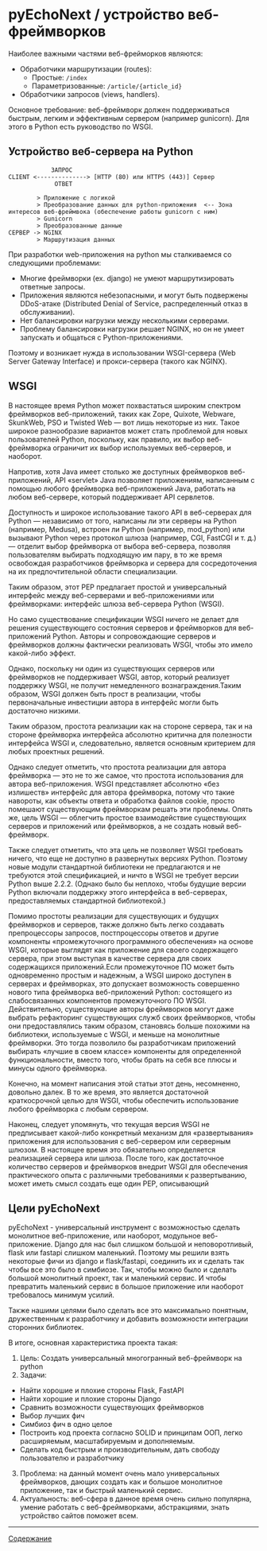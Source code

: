 # pyEchoNext / устройство веб-фреймворков

Наиболее важными частями веб-фрейморков являются:

 + Обработчики маршрутизации (routes):
   - Простые: `/index`
   - Параметризованные: `/article/{article_id}`
 + Обработчики запросов (views, handlers).

Основное требование: веб-фреймворк должен поддерживаться быстрым, легким и эффективным сервером (например gunicorn). Для этого в Python есть руководство по WSGI.

## Устройство веб-сервера на Python

```
            ЗАПРОС
CLIENT <--------------> [HTTP (80) или HTTPS (443)] Сервер
             ОТВЕТ
   
        > Приложение с логикой
        > Преобразование данных для python-приложения  <-- Зона интересов веб-фреймвока (обеспечение работы gunicorn с ним)
        > Gunicorn
        > Преобразованные данные
СЕРВЕР -> NGINX
        > Маршрутизация данных
```

При разработки web-приложения на python мы сталкиваемся со следующими проблемами:

 + Многие фреймворки (ex. django) не умеют маршрутизировать ответные запросы.
 + Приложения являются небезопасными, и могут быть подвержены DDoS-атаке (Distributed Denial of Service, распределенный отказ в обслуживании).
 + Нет балансировки нагрузки между несколькими серверами.
 + Проблему балансировки нагрузки решает NGINX, но он не умеет запускать и общаться с Python-приложениями.

Поэтому и возникает нужда в использовании WSGI-сервера (Web Server Gateway Interface) и прокси-сервера (такого как NGINX).

## WSGI
В настоящее время Python может похвастаться широким спектром фреймворков веб-приложений, таких как Zope, Quixote, Webware, SkunkWeb, PSO и Twisted Web — вот лишь некоторые из них. Такое широкое разнообразие вариантов может стать проблемой для новых пользователей Python, поскольку, как правило, их выбор веб-фреймворка ограничит их выбор используемых веб-серверов, и наоборот.

Напротив, хотя Java имеет столько же доступных фреймворков веб-приложений, API «servlet» Java позволяет приложениям, написанным с помощью любого фреймворка веб-приложений Java, работать на любом веб-сервере, который поддерживает API сервлетов.

Доступность и широкое использование такого API в веб-серверах для Python — независимо от того, написаны ли эти серверы на Python (например, Medusa), встроен ли Python (например, mod_python) или вызывают Python через протокол шлюза (например, CGI, FastCGI и т. д.) — отделит выбор фреймворка от выбора веб-сервера, позволяя пользователям выбирать подходящую им пару, в то же время освобождая разработчиков фреймворка и сервера для сосредоточения на их предпочтительной области специализации.

Таким образом, этот PEP предлагает простой и универсальный интерфейс между веб-серверами и веб-приложениями или фреймворками: интерфейс шлюза веб-сервера Python (WSGI).

Но само существование спецификации WSGI ничего не делает для решения существующего состояния серверов и фреймворков для веб-приложений Python. Авторы и сопровождающие серверов и фреймворков должны фактически реализовать WSGI, чтобы это имело какой-либо эффект.

Однако, поскольку ни один из существующих серверов или фреймворков не поддерживает WSGI, автор, который реализует поддержку WSGI, не получит немедленного вознаграждения.Таким образом, WSGI должен быть прост в реализации, чтобы первоначальные инвестиции автора в интерфейс могли быть достаточно низкими.

Таким образом, простота реализации как на стороне сервера, так и на стороне фреймворка интерфейса абсолютно критична для полезности интерфейса WSGI и, следовательно, является основным критерием для любых проектных решений.

Однако следует отметить, что простота реализации для автора фреймворка — это не то же самое, что простота использования для автора веб-приложения. WSGI представляет абсолютно «без излишеств» интерфейс для автора фреймворка, потому что такие навороты, как объекты ответа и обработка файлов cookie, просто помешают существующим фреймворкам решать эти проблемы. Опять же, цель WSGI — облегчить простое взаимодействие существующих серверов и приложений или фреймворков, а не создать новый веб-фреймворк.

Также следует отметить, что эта цель не позволяет WSGI требовать ничего, что еще не доступно в развернутых версиях Python. Поэтому новые модули стандартной библиотеки не предлагаются и не требуются этой спецификацией, и ничто в WSGI не требует версии Python выше 2.2.2. (Однако было бы неплохо, чтобы будущие версии Python включали поддержку этого интерфейса в веб-серверах, предоставляемых стандартной библиотекой.)

Помимо простоты реализации для существующих и будущих фреймворков и серверов, также должно быть легко создавать препроцессоры запросов, постпроцессоры ответов и другие компоненты «промежуточного программного обеспечения» на основе WSGI, которые выглядят как приложение для своего содержащего сервера, при этом выступая в качестве сервера для своих содержащихся приложений.Если промежуточное ПО может быть одновременно простым и надежным, а WSGI широко доступен в серверах и фреймворках, это допускает возможность совершенно нового типа фреймворка веб-приложений Python: состоящего из слабосвязанных компонентов промежуточного ПО WSGI. Действительно, существующие авторы фреймворков могут даже выбрать рефакторинг существующих служб своих фреймворков, чтобы они предоставлялись таким образом, становясь больше похожими на библиотеки, используемые с WSGI, и меньше на монолитные фреймворки. Это тогда позволило бы разработчикам приложений выбирать «лучшие в своем классе» компоненты для определенной функциональности, вместо того, чтобы брать на себя все плюсы и минусы одного фреймворка.

Конечно, на момент написания этой статьи этот день, несомненно, довольно далек. В то же время, это является достаточной краткосрочной целью для WSGI, чтобы обеспечить использование любого фреймворка с любым сервером.

Наконец, следует упомянуть, что текущая версия WSGI не предписывает какой-либо конкретный механизм для «развертывания» приложения для использования с веб-сервером или серверным шлюзом. В настоящее время это обязательно определяется реализацией сервера или шлюза. После того, как достаточное количество серверов и фреймворков внедрит WSGI для обеспечения практического опыта с различными требованиями к развертыванию, может иметь смысл создать еще один PEP, описывающий

## Цели pyEchoNext
pyEchoNext - универсальный инструмент с возможностью сделать монолитное веб-приложение, или наоборот, модульное веб-приложение. Django для нас был слишком большой и неповоротливый, flask или fastapi слишком маленький. Поэтому мы решили взять некоторые фичи из django и flask/fastapi, соединить их и сделать так чтобы все это было в симбиозе. Так, чтобы можно было и сделать большой монолитный проект, так и маленький сервис. И чтобы превратить маленький сервис в большое приложение или наоборот требовалось минимум усилий.

Также нашими целями было сделать все это максимально понятным, дружественным к разработчику и добавить возможности интеграции сторонних библиотек.

В итоге, основная характеристика проекта такая:

1. Цель: Создать универсальный многогранный веб-фреймворк на python
2. Задачи:
 + Найти хорошие и плохие стороны Flask, FastAPI
 + Найти хорошие и плохие стороны Django
 + Сравнить возможности существующих фреймворков
 + Выбор лучших фич
 + Симбиоз фич в одно целое
 + Построить код проекта согласно SOLID и принципам ООП, легко расширяемым, масштабируемым и дополняемым.
 + Сделать код быстрым и производительным, дать свободу пользователю и разработчику
3. Проблема: на данный момент очень мало универсальных фреймворков, дающих создать как и большое монолитное приложение, так и быстрый маленький сервис.
4. Актуальность: веб-сфера в данное время очень сильно популярна, умение работать с веб-фреймворками, абстракциями, знать устройство сайтов поможет всем.

---

[Содержание](./index.md)

